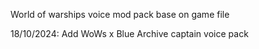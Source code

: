 World of warships voice mod pack base on game file

18/10/2024: Add WoWs x Blue Archive captain voice pack
